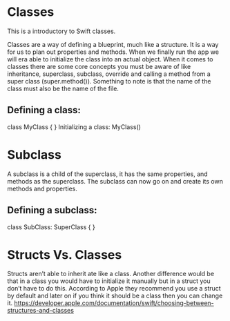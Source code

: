 # Classes
This is a introductory to Swift classes.

Classes are a way of defining a blueprint, much like a structure. It is a way for us to plan out properties and methods. When we finally run the app we will era able to initialize the class into an actual object. When it comes to classes there are some core concepts you must be aware of like inheritance, superclass, subclass, override and calling a method from a super class (super.method()).
Something to note is that the name of the class must also be the name of the file. 
## Defining a class:
class MyClass {	}
Initializing a class:
MyClass()

# Subclass
A subclass is a child of the superclass, it has the same properties, and methods as the superclass. The subclass can now go on and create its own methods and properties.
## Defining a subclass:
class SubClass: SuperClass {	}


# Structs Vs. Classes
Structs aren’t able to inherit ate like a class. Another difference would be that in a class you would have to initialize it manually but in a struct you don’t have to do this. According to Apple they recommend you use a struct by default and later on if you think it should be a class then you can change it. https://developer.apple.com/documentation/swift/choosing-between-structures-and-classes
